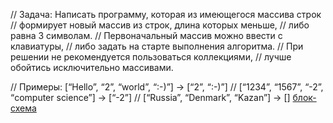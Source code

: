 // Задача: Написать программу, которая из имеющегося массива строк 
// формирует новый массив из строк, длина которых меньше, 
// либо равна 3 символам. 
// Первоначальный массив можно ввести с клавиатуры, 
// либо задать на старте выполнения алгоритма. 
// При решении не рекомендуется пользоваться коллекциями, 
// лучше обойтись исключительно массивами.

// Примеры: [“Hello”, “2”, “world”, “:-)”] → [“2”, “:-)”]
//  [“1234”, “1567”, “-2”, “computer science”] → [“-2”]
//  [“Russia”, “Denmark”, “Kazan”] → []
[блок-схема](https://github.com/Slizhov/finalwork27022023/blob/main/%D0%B1%D0%BB%D0%BE%D0%BA-%D1%81%D1%85%D0%B5%D0%BC%D0%B0.png)
